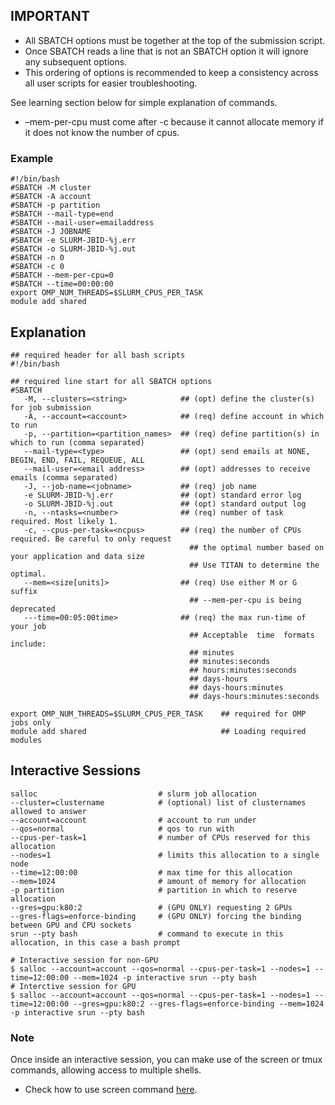 ## IMPORTANT

- All SBATCH options must be together at the top of the submission script.
- Once SBATCH reads a line that is not an SBATCH option it will ignore any subsequent options.
- This ordering of options is recommended to keep a consistency across all user scripts for easier troubleshooting.


See learning section below for simple explanation of commands.
- –mem-per-cpu must come after -c because it cannot allocate memory if it does not know the number of cpus.


### Example
```
#!/bin/bash
#SBATCH -M cluster
#SBATCH -A account
#SBATCH -p partition
#SBATCH --mail-type=end
#SBATCH --mail-user=emailaddress
#SBATCH -J JOBNAME
#SBATCH -e SLURM-JBID-%j.err
#SBATCH -o SLURM-JBID-%j.out
#SBATCH -n 0
#SBATCH -c 0
#SBATCH --mem-per-cpu=0
#SBATCH --time=00:00:00
export OMP_NUM_THREADS=$SLURM_CPUS_PER_TASK
module add shared
```

## Explanation

```
## required header for all bash scripts
#!/bin/bash
 
## required line start for all SBATCH options
#SBATCH
   -M, --clusters=<string>            ## (opt) define the cluster(s) for job submission
   -A, --account=<account>            ## (req) define account in which to run
   -p, --partition=<partition_names>  ## (req) define partition(s) in which to run (comma separated)
   --mail-type=<type>                 ## (opt) send emails at NONE, BEGIN, END, FAIL, REQUEUE, ALL
   --mail-user=<email address>        ## (opt) addresses to receive emails (comma separated)
   -J, --job-name=<jobname>           ## (req) job name           
   -e SLURM-JBID-%j.err               ## (opt) standard error log
   -o SLURM-JBID-%j.out               ## (opt) standard output log
   -n, --ntasks=<number>              ## (req) number of task required. Most likely 1.
   -c, --cpus-per-task=<ncpus>        ## (req) the number of CPUs required. Be careful to only request
                                        ## the optimal number based on your application and data size
                                        ## Use TITAN to determine the optimal.
   --mem=<size[units]>                ## (req) Use either M or G suffix
                                        ## --mem-per-cpu is being deprecated
   ---time=00:05:00time>              ## (req) the max run-time of your job
                                        ## Acceptable  time  formats  include:
                                        ## minutes
                                        ## minutes:seconds
                                        ## hours:minutes:seconds
                                        ## days-hours
                                        ## days-hours:minutes
                                        ## days-hours:minutes:seconds
 
export OMP_NUM_THREADS=$SLURM_CPUS_PER_TASK    ## required for OMP jobs only
module add shared                              ## Loading required modules
```
## Interactive Sessions

```
salloc                           # slurm job allocation
--cluster=clustername            # (optional) list of clusternames allowed to answer
--account=account                # account to run under
--qos=normal                     # qos to run with
--cpus-per-task=1                # number of CPUs reserved for this allocation 
--nodes=1                        # limits this allocation to a single node
--time=12:00:00                  # max time for this allocation
--mem=1024                       # amount of memory for allocation
-p partition                     # partition in which to reserve allocation
--gres=gpu:k80:2                 # (GPU ONLY) requesting 2 GPUs
--gres-flags=enforce-binding     # (GPU ONLY) forcing the binding between GPU and CPU sockets
srun --pty bash                  # command to execute in this allocation, in this case a bash prompt

# Interactive session for non-GPU
$ salloc --account=account --qos=normal --cpus-per-task=1 --nodes=1 --time=12:00:00 --mem=1024 -p interactive srun --pty bash
# Interctive session for GPU
$ salloc --account=account --qos=normal --cpus-per-task=1 --nodes=1 --time=12:00:00 --gres=gpu:k80:2 --gres-flags=enforce-binding --mem=1024 -p interactive srun --pty bash
```

### Note

Once inside an interactive session, you can make use of the screen or tmux commands, allowing access to multiple shells.
- Check how to use screen command [here](https://www.tecmint.com/screen-command-examples-to-manage-linux-terminals/).
